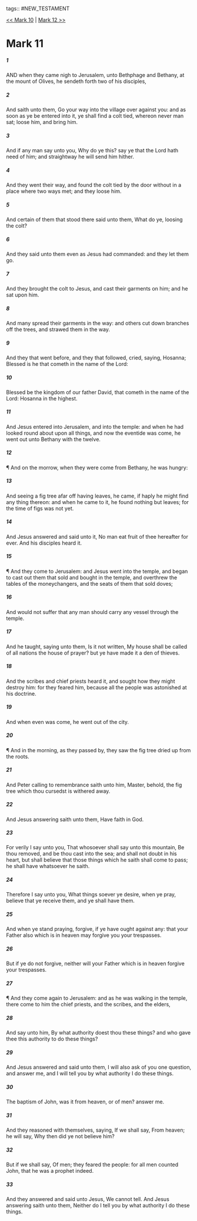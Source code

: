 tags:: #NEW_TESTAMENT

[<< Mark 10](NEW_TESTAMENT/02_Mark/Mark_10.md) | [Mark 12 >>](NEW_TESTAMENT/02_Mark/Mark_12.md)

# Mark 11

##### 1

AND when they came nigh to Jerusalem, unto Bethphage and Bethany, at the mount of Olives, he sendeth forth two of his disciples,

##### 2

And saith unto them, Go your way into the village over against you: and as soon as ye be entered into it, ye shall find a colt tied, whereon never man sat; loose him, and bring him.

##### 3

And if any man say unto you, Why do ye this? say ye that the Lord hath need of him; and straightway he will send him hither.

##### 4

And they went their way, and found the colt tied by the door without in a place where two ways met; and they loose him.

##### 5

And certain of them that stood there said unto them, What do ye, loosing the colt?

##### 6

And they said unto them even as Jesus had commanded: and they let them go.

##### 7

And they brought the colt to Jesus, and cast their garments on him; and he sat upon him.

##### 8

And many spread their garments in the way: and others cut down branches off the trees, and strawed them in the way.

##### 9

And they that went before, and they that followed, cried, saying, Hosanna; Blessed is he that cometh in the name of the Lord:

##### 10

Blessed be the kingdom of our father David, that cometh in the name of the Lord: Hosanna in the highest.

##### 11

And Jesus entered into Jerusalem, and into the temple: and when he had looked round about upon all things, and now the eventide was come, he went out unto Bethany with the twelve.

##### 12

¶ And on the morrow, when they were come from Bethany, he was hungry:

##### 13

And seeing a fig tree afar off having leaves, he came, if haply he might find any thing thereon: and when he came to it, he found nothing but leaves; for the time of figs was not yet.

##### 14

And Jesus answered and said unto it, No man eat fruit of thee hereafter for ever. And his disciples heard it.

##### 15

¶ And they come to Jerusalem: and Jesus went into the temple, and began to cast out them that sold and bought in the temple, and overthrew the tables of the moneychangers, and the seats of them that sold doves;

##### 16

And would not suffer that any man should carry any vessel through the temple.

##### 17

And he taught, saying unto them, Is it not written, My house shall be called of all nations the house of prayer? but ye have made it a den of thieves.

##### 18

And the scribes and chief priests heard it, and sought how they might destroy him: for they feared him, because all the people was astonished at his doctrine.

##### 19

And when even was come, he went out of the city.

##### 20

¶ And in the morning, as they passed by, they saw the fig tree dried up from the roots.

##### 21

And Peter calling to remembrance saith unto him, Master, behold, the fig tree which thou cursedst is withered away.

##### 22

And Jesus answering saith unto them, Have faith in God.

##### 23

For verily I say unto you, That whosoever shall say unto this mountain, Be thou removed, and be thou cast into the sea; and shall not doubt in his heart, but shall believe that those things which he saith shall come to pass; he shall have whatsoever he saith.

##### 24

Therefore I say unto you, What things soever ye desire, when ye pray, believe that ye receive them, and ye shall have them.

##### 25

And when ye stand praying, forgive, if ye have ought against any: that your Father also which is in heaven may forgive you your trespasses.

##### 26

But if ye do not forgive, neither will your Father which is in heaven forgive your trespasses.

##### 27

¶ And they come again to Jerusalem: and as he was walking in the temple, there come to him the chief priests, and the scribes, and the elders,

##### 28

And say unto him, By what authority doest thou these things? and who gave thee this authority to do these things?

##### 29

And Jesus answered and said unto them, I will also ask of you one question, and answer me, and I will tell you by what authority I do these things.

##### 30

The baptism of John, was it from heaven, or of men? answer me.

##### 31

And they reasoned with themselves, saying, If we shall say, From heaven; he will say, Why then did ye not believe him?

##### 32

But if we shall say, Of men; they feared the people: for all men counted John, that he was a prophet indeed.

##### 33

And they answered and said unto Jesus, We cannot tell. And Jesus answering saith unto them, Neither do I tell you by what authority I do these things.
